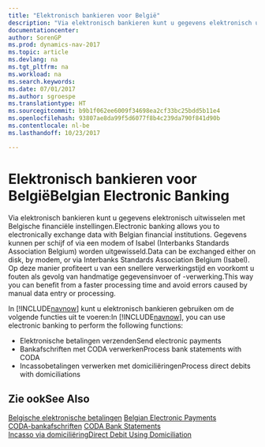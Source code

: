 ```yaml
---
title: "Elektronisch bankieren voor België"
description: "Via elektronisch bankieren kunt u gegevens elektronisch uitwisselen met Belgische financiële instellingen. Gegevens kunnen per schijf of via een modem of Isabel (Interbanks Standards Association Belgium) worden uitgewisseld. Op deze manier profiteert u van een snellere verwerkingstijd en voorkomt u fouten als gevolg van handmatige gegevensinvoer of -verwerking."
documentationcenter: 
author: SorenGP
ms.prod: dynamics-nav-2017
ms.topic: article
ms.devlang: na
ms.tgt_pltfrm: na
ms.workload: na
ms.search.keywords: 
ms.date: 07/01/2017
ms.author: sgroespe
ms.translationtype: HT
ms.sourcegitcommit: b9b1f062ee6009f34698ea2cf33bc25bdd5b11e4
ms.openlocfilehash: 93807ae8da99f5d6077f8b4c239da790f841d90b
ms.contentlocale: nl-be
ms.lasthandoff: 10/23/2017

---
```

# <a name="belgian-electronic-banking"></a><span data-ttu-id="669bc-105">Elektronisch bankieren voor België</span><span class="sxs-lookup"><span data-stu-id="669bc-105">Belgian Electronic Banking</span></span>
<span data-ttu-id="669bc-106">Via elektronisch bankieren kunt u gegevens elektronisch uitwisselen met Belgische financiële instellingen.</span><span class="sxs-lookup"><span data-stu-id="669bc-106">Electronic banking allows you to electronically exchange data with Belgian financial institutions.</span></span> <span data-ttu-id="669bc-107">Gegevens kunnen per schijf of via een modem of Isabel (Interbanks Standards Association Belgium) worden uitgewisseld.</span><span class="sxs-lookup"><span data-stu-id="669bc-107">Data can be exchanged either on disk, by modem, or via Interbanks Standards Association Belgium (Isabel).</span></span> <span data-ttu-id="669bc-108">Op deze manier profiteert u van een snellere verwerkingstijd en voorkomt u fouten als gevolg van handmatige gegevensinvoer of -verwerking.</span><span class="sxs-lookup"><span data-stu-id="669bc-108">This way you can benefit from a faster processing time and avoid errors caused by manual data entry or processing.</span></span>  

<span data-ttu-id="669bc-109">In [!INCLUDE[navnow](../../includes/navnow_md.md)] kunt u elektronisch bankieren gebruiken om de volgende functies uit te voeren:</span><span class="sxs-lookup"><span data-stu-id="669bc-109">In [!INCLUDE[navnow](../../includes/navnow_md.md)], you can use electronic banking to perform the following functions:</span></span>  

- <span data-ttu-id="669bc-110">Elektronische betalingen verzenden</span><span class="sxs-lookup"><span data-stu-id="669bc-110">Send electronic payments</span></span>  
- <span data-ttu-id="669bc-111">Bankafschriften met CODA verwerken</span><span class="sxs-lookup"><span data-stu-id="669bc-111">Process bank statements with CODA</span></span>  
- <span data-ttu-id="669bc-112">Incassobetalingen verwerken met domiciliëringen</span><span class="sxs-lookup"><span data-stu-id="669bc-112">Process direct debits with domiciliations</span></span>  

## <a name="see-also"></a><span data-ttu-id="669bc-113">Zie ook</span><span class="sxs-lookup"><span data-stu-id="669bc-113">See Also</span></span>  
 <span data-ttu-id="669bc-114">[Belgische elektronische betalingen](belgian-electronic-payments.md) </span><span class="sxs-lookup"><span data-stu-id="669bc-114">[Belgian Electronic Payments](belgian-electronic-payments.md) </span></span>  
 <span data-ttu-id="669bc-115">[CODA-bankafschriften](coda-bank-statements.md) </span><span class="sxs-lookup"><span data-stu-id="669bc-115">[CODA Bank Statements](coda-bank-statements.md) </span></span>  
 [<span data-ttu-id="669bc-116">Incasso via domiciliëring</span><span class="sxs-lookup"><span data-stu-id="669bc-116">Direct Debit Using Domiciliation</span></span>](direct-debit-using-domiciliation.md)

